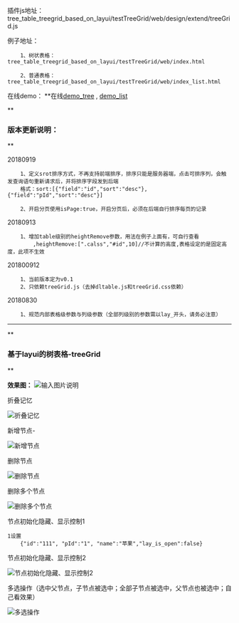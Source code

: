 插件js地址：tree_table_treegrid_based_on_layui/testTreeGrid/web/design/extend/treeGrid.js

例子地址：

        1、树状表格：tree_table_treegrid_based_on_layui/testTreeGrid/web/index.html

        2、普通表格：tree_table_treegrid_based_on_layui/testTreeGrid/web/index_list.html

在线demo： **在线[demo_tree](https://klguang.gitee.io/layui_treegrid_demo/) , [demo_list](https://klguang.gitee.io/layui_treegrid_demo/index_list.html)

**
###  版本更新说明：
** 

20180919

        1、定义srot排序方式，不再支持前端排序，排序只能是服务器端，点击可排序列，会触发查询语句重新请求后，并将排序字段发到后端
        格式：sort:[{"field":"id","sort":"desc"},{"field":"pId","sort":"desc"}]
        
        2、开启分页使用isPage:true，开启分页后，必须在后端自行排序每页的记录

20180913

        1、增加table级别的heightRemove参数，用法在例子上面有，可自行查看
            ,heightRemove:[".calss","#id",10]//不计算的高度,表格设定的是固定高度，此项不生效

201800912

        1、当前版本定为v0.1
        2、只依赖treeGrid.js（去掉dltable.js和treeGrid.css依赖）

20180830

        1、规范内部表格级参数与列级参数（全部列级别的参数需以lay_开头，请务必注意）

----------------------------------------------------------------------------------


**
### 基于layui的树表格-treeGrid  
** 

 **效果图：** 
![输入图片说明](https://images.gitee.com/uploads/images/2018/0828/202603_1fa14869_1613602.png "屏幕截图.png")

折叠记忆

![折叠记忆](https://images.gitee.com/uploads/images/2018/0829/235912_ac99c8dd_1613602.gif "折叠记忆：.gif")

新增节点- 

![新增节点](https://images.gitee.com/uploads/images/2018/0829/235943_e2a0991e_1613602.gif "新增节点：.gif")

删除节点

![删除节点](https://images.gitee.com/uploads/images/2018/0829/235954_65ee1063_1613602.gif "删除节点：.gif")

删除多个节点

![删除多个节点](https://images.gitee.com/uploads/images/2018/0830/000003_0697a33b_1613602.gif "删除多个节点：.gif")

节点初始化隐藏、显示控制1

    1设置
        {"id":"111", "pId":"1", "name":"苹果","lay_is_open":false}        

节点初始化隐藏、显示控制2

![节点初始化隐藏、显示控制2](https://images.gitee.com/uploads/images/2018/0830/000022_438dc749_1613602.jpeg "节点初始化隐藏、显示控制2.jpg")

多选操作（选中父节点，子节点被选中；全部子节点被选中，父节点也被选中；自己看效果）

![多选操作](https://images.gitee.com/uploads/images/2018/0830/000031_fa1c48c1_1613602.gif "多选操作（选中父节点，子节点被选中；全部子节点被选中，父节点也被选中；自己看效果）.gif")
